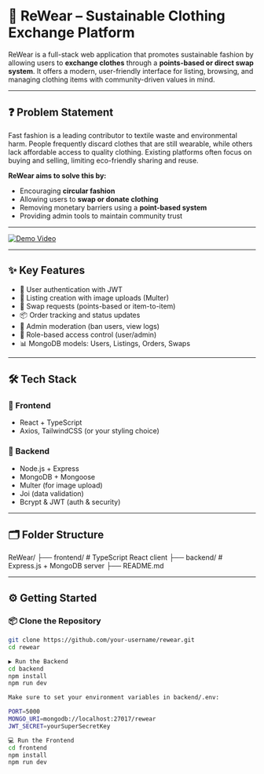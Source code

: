 # 👕 ReWear – Sustainable Clothing Exchange Platform

ReWear is a full-stack web application that promotes sustainable fashion by allowing users to **exchange clothes** through a **points-based or direct swap system**. It offers a modern, user-friendly interface for listing, browsing, and managing clothing items with community-driven values in mind.

---

## ❓ Problem Statement

Fast fashion is a leading contributor to textile waste and environmental harm. People frequently discard clothes that are still wearable, while others lack affordable access to quality clothing. Existing platforms often focus on buying and selling, limiting eco-friendly sharing and reuse.

**ReWear aims to solve this by:**

- Encouraging **circular fashion**
- Allowing users to **swap or donate clothing**
- Removing monetary barriers using a **point-based system**
- Providing admin tools to maintain community trust

---
[![Demo Video](https://img.youtube.com/vi/Muu8G9PlMOQ/0.jpg)](https://www.youtube.com/watch?v=Muu8G9PlMOQ)

---

## ✨ Key Features

- 🔐 User authentication with JWT
- 🧥 Listing creation with image uploads (Multer)
- 🔄 Swap requests (points-based or item-to-item)
- 📦 Order tracking and status updates
- 👮 Admin moderation (ban users, view logs)
- 🎯 Role-based access control (user/admin)
- 📊 MongoDB models: Users, Listings, Orders, Swaps

---

## 🛠 Tech Stack

### 🔹 Frontend
- React + TypeScript
- Axios, TailwindCSS (or your styling choice)

### 🔹 Backend
- Node.js + Express
- MongoDB + Mongoose
- Multer (for image upload)
- Joi (data validation)
- Bcrypt & JWT (auth & security)

---

## 🗂 Folder Structure

ReWear/
├── frontend/ # TypeScript React client
├── backend/ # Express.js + MongoDB server
├── README.md


---

## ⚙️ Getting Started

### 📦 Clone the Repository

```bash
git clone https://github.com/your-username/rewear.git
cd rewear

▶️ Run the Backend
cd backend
npm install
npm run dev

Make sure to set your environment variables in backend/.env:

PORT=5000
MONGO_URI=mongodb://localhost:27017/rewear
JWT_SECRET=yourSuperSecretKey

💻 Run the Frontend
cd frontend
npm install
npm run dev
